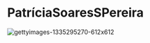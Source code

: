 # PatríciaSoaresSPereira


![gettyimages-1335295270-612x612](https://github.com/PatriciaSoaresSPereira/Patr-ciaSoaresSPereira/assets/136263539/b658eb09-465d-4e1e-a59a-34d2b93934ce)

